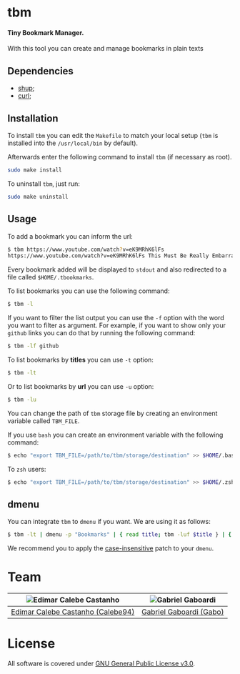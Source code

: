 # tbm
#### **T**iny **B**ookmark **M**anager.

With this tool you can create and manage bookmarks in plain texts

## Dependencies

* [shup](https://github.com/pystardust/shup);
* [curl](https://curl.se);

## Installation

To install `tbm` you can edit the `Makefile` to match your local setup (`tbm` is installed into the `/usr/local/bin` by default).

Afterwards enter the following command to install `tbm` (if necessary as root).

```bash
sudo make install
```

To uninstall `tbm`, just run:

```bash
sudo make uninstall
```

## Usage

To add a bookmark you can inform the url:

```bash
$ tbm https://www.youtube.com/watch?v=eK9MRhK6lFs
https://www.youtube.com/watch?v=eK9MRhK6lFs This Must Be Really Embarrassing, Jay Anderson :) - YouTube
```

Every bookmark added will be displayed to `stdout` and also redirected to a file called `$HOME/.tbookmarks`.

To list bookmarks you can use the following command:

```bash
$ tbm -l
```

If you want to filter the list output you can use the `-f` option with the word you want to filter as argument.
For example, if you want to show only your `github` links you can do that by running the following command:

```bash
$ tbm -lf github
```

To list bookmarks by **titles** you can use `-t` option:

```bash
$ tbm -lt
```

Or to list bookmarks by **url** you can use `-u` option:

```bash
$ tbm -lu
```

You can change the path of `tbm` storage file by creating an environment variable called `TBM_FILE`.

If you use `bash` you can create an environment variable with the following command:

```bash
$ echo "export TBM_FILE=/path/to/tbm/storage/destination" >> $HOME/.bashrc
```

To `zsh` users:

```bash
$ echo "export TBM_FILE=/path/to/tbm/storage/destination" >> $HOME/.zshrc
```

## dmenu

You can integrate `tbm` to `dmenu` if you want. We are using it as follows:

```bash
$ tbm -lt | dmenu -p "Bookmarks" | { read title; tbm -luf $title } | { read url; xdg-open $url }
```

We recommend you to apply the [case-insensitive](https://tools.suckless.org/dmenu/patches/case-insensitive/) patch to your `dmenu`.

# Team

| <img src="https://github.com/Calebe94.png?size=200" alt="Edimar Calebe Castanho"> | <img src="https://github.com/gbgabo.png?size=200" alt="Gabriel Gaboardi"> |
|:---------------------------------------------------------------------------------:|:-------------------------------------------------------------------------:|
| [Edimar Calebe Castanho (Calebe94)](https://github.com/Calebe94)                  | [Gabriel Gaboardi (Gabo)](https://github.com/gbgabo)                      |

# License

All software is covered under [GNU General Public License v3.0](https://www.gnu.org/licenses/gpl-3.0.en.html).


